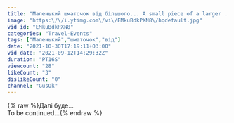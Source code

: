 ```yaml
---
title: "Маленький шматочок від більшого... A small piece of a larger ..."
image: "https:\/\/i.ytimg.com\/vi\/EMkuBdkPXN8\/hqdefault.jpg"
vid_id: "EMkuBdkPXN8"
categories: "Travel-Events"
tags: ["Маленький","шматочок","від"]
date: "2021-10-30T17:19:11+03:00"
vid_date: "2021-09-12T14:29:32Z"
duration: "PT16S"
viewcount: "28"
likeCount: "3"
dislikeCount: "0"
channel: "GusOk"
---
```

{% raw %}Далі буде...<br />To be continued...{% endraw %}
